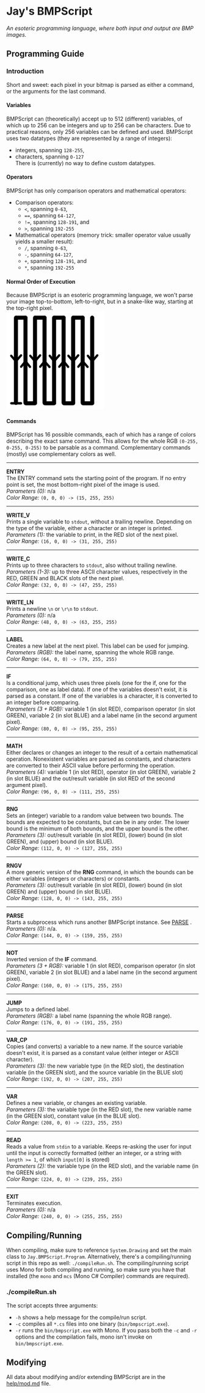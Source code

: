 # Jay's BMPScript
*An esoteric programming language, where both input and output are BMP images.*
## Programming Guide
### Introduction
Short and sweet: each pixel in your bitmap is parsed as either a command, or the arguments for the last command.
#### Variables
BMPScript can (theoretically) accept up to 512 (different) variables, of which up to 256 can be integers and up to 256 can be characters. Due to practical reasons, only 256 variables can be defined and used.
BMPScript uses two datatypes (they are represented by a range of integers):  
 * integers, spanning ``128-255``,  
 * characters, spanning ``0-127``  
There is (currently) no way to define custom datatypes.
#### Operators
BMPScript has only comparison operators and mathematical operators:  
 * Comparison operators:  
   * ``<``, spanning ``0-63``,  
   * ``==``, spanning ``64-127``,  
   * ``!=``, spanning ``128-191``, and  
   * ``>``, spanning ``192-255``
 * Mathematical operators (memory trick: smaller operator value usually yields a smaller result):  
   * ``/``, spanning ``0-63``,  
   * ``-``, spanning ``64-127``,  
   * ``+``, spanning ``128-191``, and  
   * ``*``, spanning ``192-255``
#### Normal Order of Execution
Because BMPScript is an esoteric programming language, we won't parse your image top-to-bottom, left-to-right, but in a snake-like way, starting at the top-right pixel.  
![Start bottom-right, then up](https://github.com/jay-tux/BMPScript/blob/master/help/orderofexec.png  "Order of execution")
#### Commands
BMPScript has 16 possible commands, each of which has a range of colors describing the exact same command. This allows for the whole RGB ``(0-255, 0-255, 0-255)`` to be parsable as a command. Complementary commands (mostly) use complementary colors as well.   
***
**ENTRY**  
The ENTRY command sets the starting point of the program. If no entry point is set, the most bottom-right pixel of the image is used.  
*Parameters (0):* n/a  
*Color Range:* ``(0, 0, 0) -> (15, 255, 255)``
***
**WRITE_V**  
Prints a single variable to ``stdout``, without a trailing newline. Depending on the type of the variable, either a character or an integer is printed.  
*Parameters (1):* the variable to print, in the RED slot of the next pixel.  
*Color Range:*  ``(16, 0, 0) -> (31, 255, 255)``
***
**WRITE_C**  
Prints up to three characters to ``stdout``, also without trailing newline.  
*Parameters (1-3):* up to three ASCII character values, respectively in the RED, GREEN and BLACK slots of the next pixel.  
*Color Range:*   ``(32, 0, 0) -> (47, 255, 255)``
***
**WRITE_LN**  
Prints a newline ``\n`` or ``\r\n`` to ``stdout``.  
*Parameters (0):* n/a  
*Color Range:*  ``(48, 0, 0) -> (63, 255, 255)``
***
**LABEL**  
Creates a new label at the next pixel. This label can be used for jumping.  
*Parameters (RGB):* the label name, spanning the whole RGB range.  
*Color Range:*  ``(64, 0, 0) -> (79, 255, 255)``
***
**IF**  
Is a conditional jump, which uses three pixels (one for the if, one for the comparison, one as label data). If one of the variables doesn't exist, it is parsed as a constant. If one of the variables is a character, it is converted to an integer before comparing.  
*Parameters (3 + RGB):* variable 1 (in slot RED), comparison operator (in slot GREEN), variable 2 (in slot BLUE) and a label name (in the second argument pixel).  
*Color Range:*  ``(80, 0, 0) -> (95, 255, 255)``
***
**MATH**  
Either declares or changes an integer to the result of a certain mathematical operation. Nonexistent variables are parsed as constants, and characters are converted to their ASCII value before performing the operation.  
*Parameters (4):* variable 1 (in slot RED), operator (in slot GREEN), variable 2 (in slot BLUE) and the out/result variable (in slot RED of the second argument pixel).  
*Color Range:*  ``(96, 0, 0) -> (111, 255, 255)``
***
**RNG**  
Sets an (integer) variable to a random value between two bounds. The bounds are expected to be constants, but can be in any order. The lower bound is the minimum of both bounds, and the upper bound is the other.  
*Parameters (3):* out/result variable (in slot RED), (lower) bound (in slot GREEN), and (upper) bound (in slot BLUE).  
*Color Range:*  ``(112, 0, 0) -> (127, 255, 255)``
***
**RNGV**  
A more generic version of the **RNG** command, in which the bounds can be either variables (integers or characters) or constants.  
*Parameters (3):* out/result variable (in slot RED), (lower) bound (in slot GREEN) and (upper) bound (in slot BLUE).  
*Color Range:*   ``(128, 0, 0) -> (143, 255, 255)``
***
**PARSE**  
Starts a subprocess which runs another BMPScript instance. See [PARSE](https://github.com/jay-tux/BMPScript/blob/master/help/PARSE.md) .  
*Parameters (0):*  n/a.  
*Color Range:*  ``(144, 0, 0) -> (159, 255, 255)``
***
**NOT**  
Inverted version of the **IF** command.  
*Parameters (3 + RGB):* variable 1 (in slot RED), comparison operator (in slot GREEN), variable 2 (in slot BLUE) and a label name (in the second argument pixel).  
*Color Range:*  ``(160, 0, 0) -> (175, 255, 255)``
***
**JUMP**  
Jumps to a defined label.  
*Parameters (RGB):* a label name (spanning the whole RGB range).  
*Color Range:*  ``(176, 0, 0) -> (191, 255, 255)``
***
**VAR_CP**  
Copies (and converts) a variable to a new name. If the source variable doesn't exist, it is parsed as a constant value (either integer or ASCII character).  
*Parameters (3):* the new variable type (in the RED slot), the destination variable (in the GREEN slot), and the source variable (in the BLUE slot)  
*Color Range:*  ``(192, 0, 0) -> (207, 255, 255)``
***
**VAR**  
Defines a new variable, or changes an existing variable.  
*Parameters (3):* the variable type (in the RED slot), the new variable name (in the GREEN slot), constant value (in the BLUE slot).  
*Color Range:*  ``(208, 0, 0) -> (223, 255, 255)``
***
**READ**  
Reads a value from ``stdin`` to a variable. Keeps re-asking the user for input until the input is correctly formatted (either an integer, or a string with ``length >= 1``, of which ``input[0]`` is stored)  
*Parameters (2):* the variable type (in the RED slot), and the variable name (in the GREEN slot).  
*Color Range:*  ``(224, 0, 0) -> (239, 255, 255)``
***
**EXIT**  
Terminates execution.  
*Parameters (0):* n/a  
*Color Range:*  ``(240, 0, 0) -> (255, 255, 255)``
## Compiling/Running
When compiling, make sure to reference ``System.Drawing`` and set the main class to ``Jay.BMPScript.Program``. Alternatively, there's a compiling/running script in this repo as well: ``./compileRun.sh``. The compiling/running script uses Mono for both compiling and running, so make sure you have that installed (the ``mono`` and ``mcs`` (Mono C# Compiler) commands are required). 
### ./compileRun.sh
The script accepts three arguments:  
 * ``-h`` shows a help message for the compile/run script.  
 * ``-c`` compiles all ``*.cs`` files into one binary (``bin/bmpscript.exe``).  
 * ``-r`` runs the ``bin/bmpscript.exe`` with Mono.
If you pass both the ``-c`` and ``-r`` options and the compilation fails, mono isn't invoke on ``bin/bmpscript.exe``.
## Modifying
All data about modifying and/or extending BMPScript are in the [help/mod.md](https://github.com/jay-tux/BMPScript/blob/master/help/mod.md) file.
